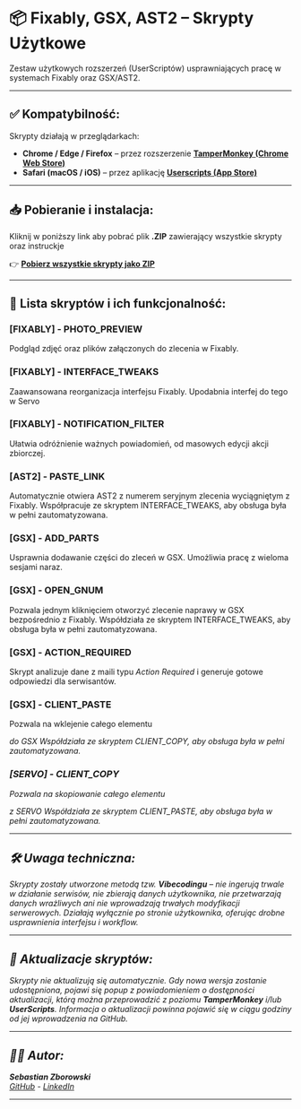 # 📦 Fixably, GSX, AST2  – Skrypty Użytkowe

Zestaw użytkowych rozszerzeń (UserScriptów) usprawniających pracę w systemach Fixably oraz GSX/AST2.


---


## ✅ Kompatybilność:
Skrypty działają w przeglądarkach:
- **Chrome / Edge / Firefox** – przez rozszerzenie **[TamperMonkey (Chrome Web Store)](https://chromewebstore.google.com/detail/tampermonkey/dhdgffkkebhmkfjojejmpbldmpobfkfo?hl=pl)**
- **Safari (macOS / iOS)** – przez aplikację **[Userscripts (App Store)](https://apps.apple.com/pl/app/userscripts/id1463298887)**


---


## 📥 Pobieranie i instalacja:

Kliknij w poniższy link aby pobrać plik **.ZIP** zawierający wszystkie skrypty oraz instruckje

👉 [**Pobierz wszystkie skrypty jako ZIP**](https://github.com/sebastian-zborowski/Fixably-GSX-AST2/archive/refs/heads/main.zip)



---


## 🧩 Lista skryptów i ich funkcjonalność:

### [FIXABLY] - PHOTO_PREVIEW
Podgląd zdjęć oraz plików załączonych do zlecenia w Fixably.

### [FIXABLY] - INTERFACE_TWEAKS
Zaawansowana reorganizacja interfejsu Fixably. Upodabnia interfej do tego w Servo

### [FIXABLY] - NOTIFICATION_FILTER
Ułatwia odróżnienie ważnych powiadomień, od masowych edycji akcji zbiorczej.

### [AST2] - PASTE_LINK
Automatycznie otwiera AST2 z numerem seryjnym zlecenia wyciągniętym z Fixably. 
Współpracuje ze skryptem INTERFACE_TWEAKS, aby obsługa była w pełni zautomatyzowana.

### [GSX] - ADD_PARTS
Usprawnia dodawanie części do zleceń w GSX. Umożliwia pracę z wieloma sesjami naraz.

### [GSX] - OPEN_GNUM
Pozwala jednym kliknięciem otworzyć zlecenie naprawy w GSX bezpośrednio z Fixably. 
Współdziała ze skryptem INTERFACE_TWEAKS, aby obsługa była w pełni zautomatyzowana.

### [GSX] - ACTION_REQUIRED
Skrypt analizuje dane z maili typu *Action Required* i generuje gotowe odpowiedzi dla serwisantów.

### [GSX] - CLIENT_PASTE
Pozwala na wklejenie całego elementu <ADDRESS> do GSX
Współdziała ze skryptem CLIENT_COPY, aby obsługa była w pełni zautomatyzowana.

### [SERVO] - CLIENT_COPY
Pozwala na skopiowanie całego elementu <ADDRESS> z SERVO
Współdziała ze skryptem CLIENT_PASTE, aby obsługa była w pełni zautomatyzowana.


---


## 🛠️ Uwaga techniczna:

Skrypty zostały utworzone metodą tzw. **Vibecodingu** – nie ingerują trwale w działanie serwisów, nie zbierają danych użytkownika, nie przetwarzają danych wrażliwych ani nie wprowadzają trwałych modyfikacji serwerowych. Działają wyłącznie po stronie użytkownika, oferując drobne usprawnienia interfejsu i workflow.


---


## 🔄 Aktualizacje skryptów:

Skrypty nie aktualizują się automatycznie. Gdy nowa wersja zostanie udostępniona, pojawi się popup z powiadomieniem o dostępności aktualizacji, którą można przeprowadzić z poziomu **TamperMonkey** i/lub **UserScripts**.
Informacja o aktualizacji powinna pojawić się w ciągu godziny od jej wprowadzenia na GitHub.


---


## 🧑‍💻 Autor:

**Sebastian Zborowski**  
[GitHub](https://github.com/sebastian-zborowski) - [LinkedIn](https://www.linkedin.com/in/sebastian-zborowski-072853218/)


---
